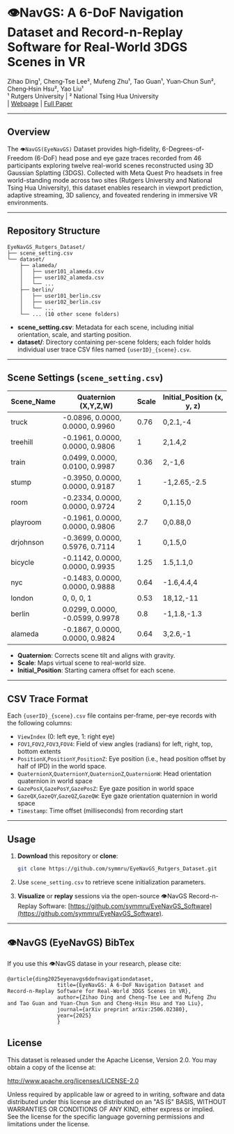 

# 👁️NavGS: A 6-DoF Navigation Dataset and Record-n-Replay Software for Real-World 3DGS Scenes in VR

Zihao Ding¹, Cheng‑Tse Lee², Mufeng Zhu¹, Tao Guan¹, Yuan‑Chun Sun², Cheng‑Hsin Hsu², Yao Liu¹<br>
¹ Rutgers University | ² National Tsing Hua University<br>
\| [Webpage](https://symmru.github.io/EyeNavGS/) | [Full Paper](https://arxiv.org/abs/2506.02380)

-------------------------------------------------------------------------------------------------------

## Overview

The `👁️NavGS(EyeNavGS)` Dataset provides high-fidelity, 6-Degrees-of-Freedom (6-DoF) head pose and eye gaze traces recorded from 46 participants exploring twelve real-world scenes reconstructed using 3D Gaussian Splatting (3DGS). Collected with Meta Quest Pro headsets in free world-standing mode across two sites (Rutgers University and National Tsing Hua University), this dataset enables research in viewport prediction, adaptive streaming, 3D saliency, and foveated rendering in immersive VR environments.

---

## Repository Structure

```text
EyeNavGS_Rutgers_Dataset/
├── scene_setting.csv
└── dataset/
    ├── alameda/
    │   ├── user101_alameda.csv
    │   ├── user102_alameda.csv
    │   └── ...
    ├── berlin/
    │   ├── user101_berlin.csv
    │   ├── user102_berlin.csv
    │   └── ...
    └── ... (10 other scene folders)
```

* **scene\_setting.csv**: Metadata for each scene, including initial orientation, scale, and starting position.
* **dataset/**: Directory containing per-scene folders; each folder holds individual user trace CSV files named `{userID}_{scene}.csv`.

---

## Scene Settings (`scene_setting.csv`)

| Scene_Name | Quaternion (X,Y,Z,W)            | Scale | Initial\_Position (x, y, z) |
| ---------- | ------------------------------- | ----- | --------------------------- |
| truck      | -0.0896, 0.0000, 0.0000, 0.9960 | 0.76  | 0,2.1,-4                    |
| treehill   | -0.1961, 0.0000, 0.0000, 0.9806 | 1     | 2,1.4,2                     |
| train      | 0.0499, 0.0000, 0.0100, 0.9987  | 0.36  | 2,-1,6                      |
| stump      | -0.3950, 0.0000, 0.0000, 0.9187 | 1     | -1,2.65,-2.5                |
| room       | -0.2334, 0.0000, 0.0000, 0.9724 | 2     | 0,1.15,0                    |
| playroom   | -0.1961, 0.0000, 0.0000, 0.9806 | 2.7   | 0,0.88,0                    |
| drjohnson  | -0.3699, 0.0000, 0.5976, 0.7114 | 1     | 0,1.5,0                     |
| bicycle    | -0.1142, 0.0000, 0.0000, 0.9935 | 1.25  | 1.5,1.1,0                   |
| nyc        | -0.1483, 0.0000, 0.0000, 0.9888 | 0.64  | -1.6,4.4,4                  |
| london     | 0, 0, 0, 1                      | 0.53  | 18,12,-11                   |
| berlin     | 0.0299, 0.0000, -0.0599, 0.9978 | 0.8   | -1,1.8,-1.3                 |
| alameda    | -0.1867, 0.0000, 0.0000, 0.9824 | 0.64  | 3,2.6,-1                    |

* **Quaternion**: Corrects scene tilt and aligns with gravity.
* **Scale**: Maps virtual scene to real-world size.
* **Initial\_Position**: Starting camera offset for each scene.

---

## CSV Trace Format

Each `{userID}_{scene}.csv` file contains per-frame, per-eye records with the following columns:

* `ViewIndex` (0: left eye, 1: right eye)
* `FOV1`,`FOV2`,`FOV3`,`FOV4`: Field of view angles (radians) for left, right, top, bottom extents
* `PositionX`,`PositionY`,`PositionZ`: Eye position (i.e., head position offset by half of IPD) in the world space.
* `QuaternionX`,`QuaternionY`,`QuaternionZ`,`QuaternionW`: Head orientation quaternion in world space
* `GazePosX`,`GazePosY`,`GazePosZ`: Eye gaze position in world space
* `GazeQX`,`GazeQY`,`GazeQZ`,`GazeQW`: Eye gaze orientation quaternion in world space
* `Timestamp`: Time offset (milliseconds) from recording start

---

## Usage

1. **Download** this repository or **clone**:
   
   ```bash
   git clone https://github.com/symmru/EyeNavGS_Rutgers_Dataset.git
   ```

2. Use `scene_setting.csv` to retrieve scene initialization parameters.

3. **Visualize** or **replay** sessions via the open-source 👁️NavGS Record-n-Replay Software: [https://github.com/symmru/EyeNavGS_Software](https://github.com/symmru/EyeNavGS_Software).

---

## 👁️NavGS (EyeNavGS) BibTex

If you use this 👁️NavGS datase in your research, please cite:

```textile
@article{ding2025eyenavgs6dofnavigationdataset, 
                title={EyeNavGS: A 6-DoF Navigation Dataset and Record-n-Replay Software for Real-World 3DGS Scenes in VR},
                author={Zihao Ding and Cheng-Tse Lee and Mufeng Zhu and Tao Guan and Yuan-Chun Sun and Cheng-Hsin Hsu and Yao Liu},
                journal={arXiv preprint arXiv:2506.02380},
                year={2025}
                }
```

## License

This dataset is released under the Apache License, Version 2.0.
You may obtain a copy of the license at:

http://www.apache.org/licenses/LICENSE-2.0

Unless required by applicable law or agreed to in writing, software and data distributed under this license are distributed on an "AS IS" BASIS,
WITHOUT WARRANTIES OR CONDITIONS OF ANY KIND, either express or implied. See the license for the specific language governing permissions and limitations under the license.
